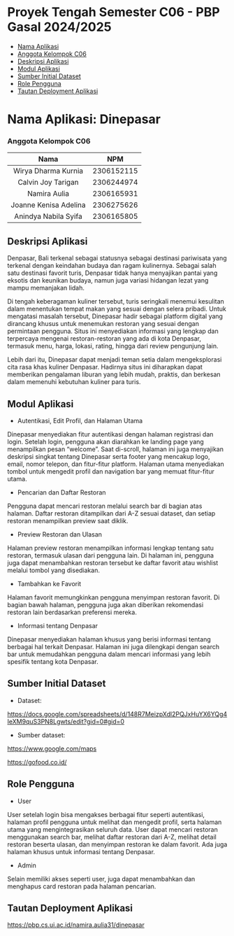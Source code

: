 # Proyek Tengah Semester C06 - PBP Gasal 2024/2025
- [Nama Aplikasi](#nama-aplikasi-dinepasar)
- [Anggota Kelompok C06](#anggota-kelompok-c06)
- [Deskripsi Aplikasi](#deskripsi-aplikasi)
- [Modul Aplikasi](#modul-aplikasi)
- [Sumber Initial Dataset](#sumber-initial-dataset)
- [Role Pengguna](#role-pengguna)
- [Tautan Deployment Aplikasi](#tautan-deployment-aplikasi)

# Nama Aplikasi: Dinepasar


### Anggota Kelompok C06
| Nama | NPM |
| :--------------: | :--------: |
| Wirya Dharma Kurnia | 2306152115 |
| Calvin Joy Tarigan | 2306244974 |
| Namira Aulia | 2306165931 |
| Joanne Kenisa Adelina | 2306275626 |
| Anindya Nabila Syifa | 2306165805 |


## Deskripsi Aplikasi
Denpasar, Bali terkenal sebagai statusnya sebagai destinasi pariwisata yang terkenal dengan keindahan budaya dan ragam kulinernya. Sebagai salah satu destinasi favorit turis, Denpasar tidak hanya menyajikan pantai yang eksotis dan keunikan budaya, namun juga variasi hidangan lezat yang mampu memanjakan lidah.

Di tengah keberagaman kuliner tersebut, turis seringkali menemui kesulitan dalam menentukan tempat makan yang sesuai dengan selera pribadi. Untuk mengatasi masalah tersebut, Dinepasar hadir sebagai platform digital yang dirancang khusus untuk menemukan restoran yang sesuai dengan permintaan pengguna. Situs ini menyediakan informasi yang lengkap dan terpercaya mengenai restoran-restoran yang ada di kota Denpasar, termasuk menu, harga, lokasi, rating, hingga dari review pengunjung lain. 

Lebih dari itu, Dinepasar dapat menjadi teman setia dalam mengeksplorasi cita rasa khas kuliner Denpasar. Hadirnya situs ini diharapkan dapat memberikan pengalaman liburan yang lebih mudah, praktis, dan berkesan dalam memenuhi kebutuhan kuliner para turis.


## Modul Aplikasi
- Autentikasi, Edit Profil, dan Halaman Utama

Dinepasar menyediakan fitur autentikasi dengan halaman registrasi dan login. Setelah login, pengguna akan diarahkan ke landing page yang menampilkan pesan “welcome”. Saat di-scroll, halaman ini juga menyajikan deskripsi singkat tentang Dinepasar serta footer yang mencakup logo, email, nomor telepon, dan fitur-fitur platform. Halaman utama menyediakan tombol untuk mengedit profil dan navigation bar yang memuat fitur-fitur utama.
- Pencarian dan Daftar Restoran

Pengguna dapat mencari restoran melalui search bar di bagian atas halaman. Daftar restoran ditampilkan dari A-Z sesuai dataset, dan setiap restoran menampilkan preview saat diklik.
- Preview Restoran dan Ulasan

Halaman preview restoran menampilkan informasi lengkap tentang satu restoran, termasuk ulasan dari pengguna lain. Di halaman ini, pengguna juga dapat menambahkan restoran tersebut ke daftar favorit atau wishlist melalui tombol yang disediakan.
- Tambahkan ke Favorit

Halaman favorit memungkinkan pengguna menyimpan restoran favorit. Di bagian bawah halaman, pengguna juga akan diberikan rekomendasi restoran lain berdasarkan preferensi mereka.
- Informasi tentang Denpasar

Dinepasar menyediakan halaman khusus yang berisi informasi tentang berbagai hal terkait Denpasar. Halaman ini juga dilengkapi dengan search bar untuk memudahkan pengguna dalam mencari informasi yang lebih spesifik tentang kota Denpasar.


## Sumber Initial Dataset
- Dataset:

https://docs.google.com/spreadsheets/d/148R7MeizpXdl2PQJxHuYX6YQg4IeXM9quS3PN8Lgwts/edit?gid=0#gid=0 

- Sumber dataset:

https://www.google.com/maps

https://gofood.co.id/


## Role Pengguna
- User

User setelah login bisa mengakses berbagai fitur seperti autentikasi, halaman profil pengguna untuk melihat dan mengedit profil, serta halaman utama yang mengintegrasikan seluruh data. User dapat mencari restoran menggunakan search bar, melihat daftar restoran dari A-Z, melihat detail restoran beserta ulasan, dan menyimpan restoran ke dalam favorit. Ada juga halaman khusus untuk informasi tentang Denpasar. 

- Admin

Selain memiliki akses seperti user, juga dapat menambahkan dan menghapus card restoran pada halaman pencarian.


## Tautan Deployment Aplikasi
https://pbp.cs.ui.ac.id/namira.aulia31/dinepasar